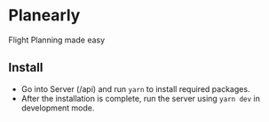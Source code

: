 # Planearly

Flight Planning made easy

## Install

- Go into Server (/api) and run `yarn` to install required packages.
- After the installation is complete, run the server using `yarn dev` in development mode.
